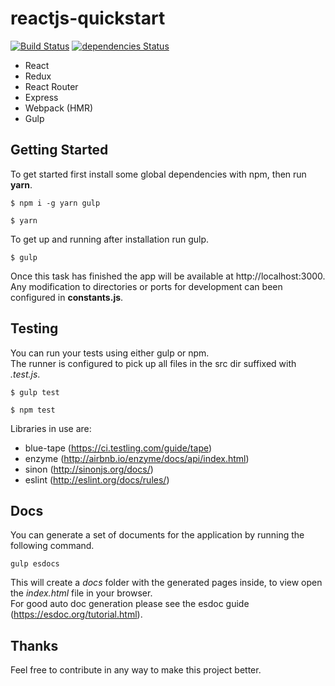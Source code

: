 # reactjs-quickstart
[![Build Status](https://travis-ci.org/sam7r/reactjs-quickstart.svg)](https://travis-ci.org/sam7r/reactjs-quickstart)
[![dependencies Status](https://david-dm.org/sam7r/reactjs-quickstart.svg)](https://david-dm.org/sam7r/reactjs-quickstart)

- React
- Redux
- React Router
- Express
- Webpack (HMR)
- Gulp

## Getting Started
To get started first install some global dependencies with npm, then run **yarn**.
```
$ npm i -g yarn gulp

$ yarn
```

To get up and running after installation run gulp.
```
$ gulp  
```
Once this task has finished the app will be available at http://localhost:3000.  
Any modification to directories or ports for development can been configured in **constants.js**.

## Testing
You can run your tests using either gulp or npm.  
The runner is configured to pick up all files in the src dir suffixed with *.test.js*.
```
$ gulp test

$ npm test
```

Libraries in use are:
- blue-tape (https://ci.testling.com/guide/tape)
- enzyme (http://airbnb.io/enzyme/docs/api/index.html)
- sinon (http://sinonjs.org/docs/)
- eslint (http://eslint.org/docs/rules/)

## Docs
You can generate a set of documents for the application by running the following command.  
```
gulp esdocs
```

This will create a *docs* folder with the generated pages inside, to view open the *index.html* file in your browser.  
For good auto doc generation please see the esdoc guide (https://esdoc.org/tutorial.html).

## Thanks
Feel free to contribute in any way to make this project better.